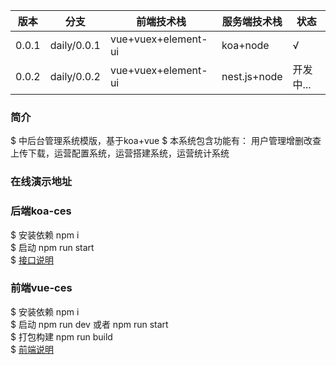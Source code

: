 
| 版本      | 分支          | 前端技术栈           |  服务端技术栈   |  状态       |
|----------|--------------|---------------------|---------------|------------|
|  0.0.1    | daily/0.0.1 | vue+vuex+element-ui |  koa+node     |   √        |
|  0.0.2    | daily/0.0.2 | vue+vuex+element-ui |  nest.js+node |   开发中... | 

### 简介  
$ 中后台管理系统模版，基于koa+vue 
$ 本系统包含功能有： 用户管理增删改查上传下载，运营配置系统，运营搭建系统，运营统计系统
### 在线演示地址  

### 后端koa-ces  
$ 安装依赖 npm i  
$ 启动 npm run start  
$ [接口说明](https://github.com/XingGuoZM/ces-manage/blob/master/koa-ces/README.md)  

### 前端vue-ces  
$ 安装依赖 npm i  
$ 启动 npm run dev 或者 npm run start  
$ 打包构建 npm run build  
$ [前端说明](https://github.com/XingGuoZM/ces-manage/blob/master/vue-ces/README.md)  